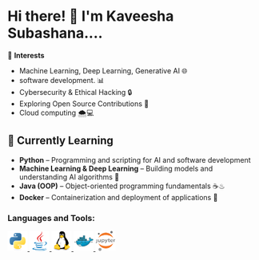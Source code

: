 # Hi there! 👋 I'm Kaveesha Subashana....

🔭 **Interests**  
- Machine Learning, Deep Learning, Generative AI 🌐  
- software development. 📊  
- Cybersecurity & Ethical Hacking 🔒  
- Exploring Open Source Contributions 🤝
- Cloud computing 🌨️💻

## 🌱 Currently Learning
- **Python** – Programming and scripting for AI and software development  
- **Machine Learning & Deep Learning** – Building models and understanding AI algorithms  🤖
- **Java (OOP)** – Object-oriented programming fundamentals  ☕♨
- **Docker** – Containerization and deployment of applications 🐋 
 




<h3 align="left">Languages and Tools:</h3>
<p align="left"> 
  <a href="https://www.python.org" target="_blank" rel="noreferrer"> 
    <img src="https://raw.githubusercontent.com/devicons/devicon/master/icons/python/python-original.svg" alt="python" width="40" height="40"/> 
  </a> 
  <a href="https://www.java.com" target="_blank" rel="noreferrer"> 
    <img src="https://raw.githubusercontent.com/devicons/devicon/master/icons/java/java-original.svg" alt="java" width="40" height="40"/> 
  </a> 
  <a href="https://www.linux.org/" target="_blank" rel="noreferrer"> 
    <img src="https://raw.githubusercontent.com/devicons/devicon/master/icons/linux/linux-original.svg" alt="linux" width="40" height="40"/> 
  </a> 
  <a href="https://www.docker.com/" target="_blank" rel="noreferrer"> 
    <img src="https://raw.githubusercontent.com/devicons/devicon/master/icons/docker/docker-original.svg" alt="docker" width="40" height="40"/> 
  </a> 
  <a href="https://jupyter.org/" target="_blank" rel="noreferrer"> 
    <img src="https://raw.githubusercontent.com/devicons/devicon/master/icons/jupyter/jupyter-original-wordmark.svg" alt="jupyter" width="40" height="40"/> 
  </a> 
  
</p>




